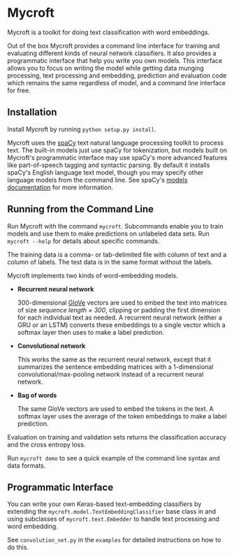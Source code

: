 # Mycroft

Mycroft is a toolkit for doing text classification with word embeddings.

Out of the box Mycroft provides a command line interface for training and evaluating different kinds of neural network
classifiers.
It also provides a programmatic interface that help you write you own models. 
This interface allows you to focus on writing the model while getting data munging processing, text processing and
embedding, prediction and evaluation code which remains the same regardless of model, and a command line interface for
free.


## Installation

Install Mycroft by running `python setup.py install`.

Mycroft uses the [spaCy](https://spacy.io/) text natural language processing toolkit to process text.
The built-in models just use spaCy for tokenization, but models built on Mycroft's programmatic interface may use
spaCy's more advanced features like part-of-speech tagging and syntactic parsing.
By default it installs spaCy's English language text model, though you may specify other language models from the
command line.
See spaCy's [models documentation](https://spacy.io/docs/usage/models) for more information.


## Running from the Command Line

Run Mycroft with the command `mycroft`.
Subcommands enable you to train models and use them to make predictions on unlabeled data sets.
Run `mycroft --help` for details about specific commands.

The training data is a comma- or tab-delimited file with column of text and a column of labels.
The test data is in the same format without the labels.

Mycroft implements two kinds of word-embedding models.

* __Recurrent neural network__

  300-dimensional [GloVe](https://nlp.stanford.edu/projects/glove/) vectors are used to embed the text into matrices of
  size _sequence length × 300_, clipping or padding the first dimension for each individual text as needed.
  A recurrent neural network (either a GRU or an LSTM) converts these embeddings to a single vector which a softmax
  layer then uses to make a label prediction.

* __Convolutional network__

  This works the same as the recurrent neural network, except that it summarizes the sentence embedding matrices with
  a 1-dimensional convolutional/max-pooling network instead of a recurrent neural network. 

* __Bag of words__

  The same GloVe vectors are used to embed the tokens in the text.
  A softmax layer uses the average of the token embeddings to make a label prediction.

Evaluation on training and validation sets returns the classification accuracy and the cross entropy loss.

Run `mycroft demo` to see a quick example of the command line syntax and data formats.


## Programmatic Interface

You can write your own Keras-based text-embedding classifiers by extending the `mycroft.model.TextEmbeddingClassifier`
base class in and using subclasses of `mycroft.text.Embedder` to handle text processing and word embedding.

See `convolution_net.py` in the `examples` for detailed instructions on how to do this.
